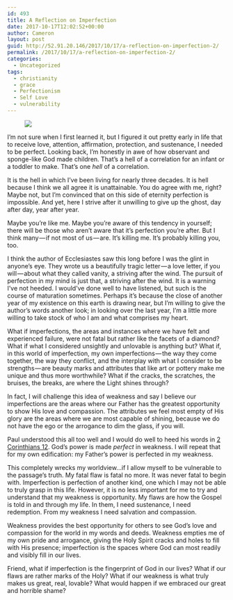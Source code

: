 ```yaml
---
id: 493
title: A Reflection on Imperfection
date: 2017-10-17T12:02:52+00:00
author: Cameron
layout: post
guid: http://52.91.20.146/2017/10/17/a-reflection-on-imperfection-2/
permalink: /2017/10/17/a-reflection-on-imperfection-2/
categories:
  - Uncategorized
tags:
  - christianity
  - grace
  - Perfectionism
  - Self Love
  - vulnerability
---
```

<figure> 

<img src="https://faiththroughdoubt.files.wordpress.com/2017/10/45139-1odslmkt-icpzpy9me3cjla.jpeg?w=525" data-recalc-dims="1" />
  
</figure> 

I’m not sure when I first learned it, but I figured it out pretty early in life that to receive love, attention, affirmation, protection, and sustenance, I needed to be perfect. Looking back, I’m honestly in awe of how observant and sponge-like God made children. That’s a hell of a correlation for an infant or a toddler to make. That’s one _hell_ of a correlation.

It is the hell in which I’ve been living for nearly three decades. It is hell because I think we all agree it is unattainable. You do agree with me, right? Maybe not, but I’m convinced that on this side of eternity perfection is impossible. And yet, here I strive after it unwilling to give up the ghost, day after day, year after year.

Maybe you’re like me. Maybe you’re aware of this tendency in yourself; there will be those who aren’t aware that it’s perfection you’re after. But I think many — if not most of us — are. It’s killing me. It’s probably killing you, too.

I think the author of Ecclesiastes saw this long before I was the glint in anyone’s eye. They wrote us a beautifully tragic letter — a love letter, if you will — about what they called vanity, a striving after the wind. The pursuit of perfection in my mind is just that, a striving after the wind. It is a warning I’ve not heeded. I would’ve done well to have listened, but such is the course of maturation sometimes. Perhaps it’s because the close of another year of my existence on this earth is drawing near, but I’m willing to give the author’s words another look; in looking over the last year, I’m a little more willing to take stock of who I am and what comprises my heart.

What if imperfections, the areas and instances where we have felt and experienced failure, were not fatal but rather like the facets of a diamond? What if what I considered unsightly and unlovable is anything but? What if, in this world of imperfection, my own imperfections — the way they come together, the way they conflict, and the interplay with what I consider to be strengths — are beauty marks and attributes that like art or pottery make me unique and thus more worthwhile? What if the cracks, the scratches, the bruises, the breaks, are where the Light shines through?

In fact, I will challenge this idea of weakness and say I believe our imperfections are the areas where our Father has the greatest opportunity to show His love and compassion. The attributes we feel most empty of His glory are the areas where we are most capable of shining, because we do not have the ego or the arrogance to dim the glass, if you will.

Paul understood this all too well and I would do well to heed his words in <a href="https://www.biblegateway.com/passage/?search=2+Corinthians+12&version=ESV" target="_blank">2 Corinthians 12</a>. God’s power is made _perfect_ in weakness. I will repeat that for my own edification: my Father’s power is perfected in my weakness.

This completely wrecks my worldview…if I allow myself to be vulnerable to the passage’s truth. My fatal flaw is fatal no more. It was never fatal to begin with. Imperfection is perfection of another kind, one which I may not be able to truly grasp in this life. However, it is no less important for me to try and understand that my weakness is opportunity. My flaws are how the Gospel is told in and through my life. In them, I need sustenance, I need redemption. From my weakness I need salvation and compassion.

Weakness provides the best opportunity for others to see God’s love and compassion for the world in my words and deeds. Weakness empties me of my own pride and arrogance, giving the Holy Spirit cracks and holes to fill with His presence; imperfection is the spaces where God can most readily and visibly fill in our lives.

Friend, what if imperfection is the fingerprint of God in our lives? What if our flaws are rather marks of the Holy? What if our weakness is what truly makes us great, real, lovable? What would happen if we embraced our great and horrible shame?